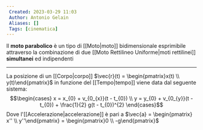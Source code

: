 ```yaml
---
 Created: 2023-03-29 11:03
 Author: Antonio Gelain
 Aliases: []
 Tags: [cinematica]
---
```


Il **moto parabolico** è un tipo di [[Moto|moto]] bidimensionale esprimibile attraverso la combinazione di due [[Moto Rettilineo Uniforme|moti rettilinei]] **simultanei** ed indipendenti

---

La posizione di un [[Corpo|corpo]] $\vec{r}(t) = \begin{pmatrix}x(t) \\ y(t)\end{pmatrix}$ in funzione del [[Tempo|tempo]] viene data dal seguente sistema:
$$\begin{cases}
x = x_{0} + v_{0_{x}}(t - t_{0}) \\
y = y_{0} + v_{0_{y}}(t - t_{0}) + \frac{1}{2} g(t - t_{0})^{2}
\end{cases}$$
Dove l'[[Accelerazione|accelerazione]] è pari a $\vec{a} = \begin{pmatrix} x'' \\ y''\end{pmatrix} = \begin{pmatrix}0 \\ -g\end{pmatrix}$
